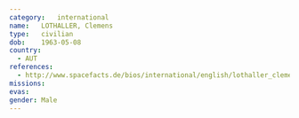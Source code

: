 ```yaml
---
category:	international
name:	LOTHALLER, Clemens
type:	civilian
dob:	1963-05-08
country:
  - AUT
references:
  - http://www.spacefacts.de/bios/international/english/lothaller_clemens.htm
missions:
evas:
gender:	Male
---
```

